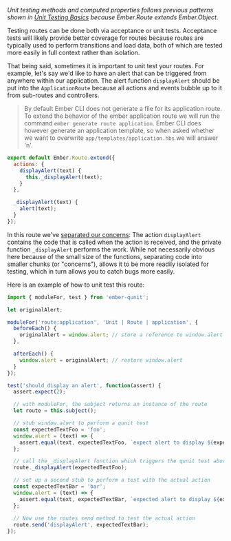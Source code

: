_Unit testing methods and computed properties follows previous patterns shown 
in [Unit Testing Basics] because Ember.Route extends Ember.Object._

Testing routes can be done both via acceptance or unit tests. Acceptance tests 
will likely provide better coverage for routes because routes are typically used 
to perform transitions and load data, both of which are tested more easily in 
full context rather than isolation.

That being said, sometimes it is important to unit test your routes. For example, 
let's say we'd like to have an alert that can be triggered from anywhere within 
our application. The alert function `displayAlert` should be put into the 
`ApplicationRoute` because all actions and events bubble up to it from 
sub-routes and controllers.

> By default Ember CLI does not generate a file for its application route.  To
> extend the behavior of the ember application route we will run the command
> `ember generate route application`.  Ember CLI does however generate an application
> template, so when asked whether we want to overwrite `app/templates/application.hbs`
> we will answer 'n'.

```javascript {data-filename=app/routes/application.js}
export default Ember.Route.extend({
  actions: {
    displayAlert(text) {
      this._displayAlert(text);
    }
  },

  _displayAlert(text) {
    alert(text);
  }
});
```

In this route we've [separated our concerns](http://en.wikipedia.org/wiki/Separation_of_concerns):
The action `displayAlert` contains the code that is called when the action is 
received, and the private function `_displayAlert` performs the work. While not 
necessarily obvious here because of the small size of the functions, separating 
code into smaller chunks (or "concerns"), allows it to be more readily isolated 
for testing, which in turn allows you to catch bugs more easily.

Here is an example of how to unit test this route:

```javascript {data-filename=tests/unit/routes/application-test.js}
import { moduleFor, test } from 'ember-qunit';

let originalAlert;

moduleFor('route:application', 'Unit | Route | application', {
  beforeEach() {
    originalAlert = window.alert; // store a reference to window.alert
  },

  afterEach() {
    window.alert = originalAlert; // restore window.alert
  }
});

test('should display an alert', function(assert) {
  assert.expect(2);

  // with moduleFor, the subject returns an instance of the route
  let route = this.subject();

  // stub window.alert to perform a qunit test
  const expectedTextFoo = 'foo';
  window.alert = (text) => {
    assert.equal(text, expectedTextFoo, `expect alert to display ${expectedTextFoo}`);
  };

  // call the _displayAlert function which triggers the qunit test above
  route._displayAlert(expectedTextFoo);

  // set up a second stub to perform a test with the actual action
  const expectedTextBar = 'bar';
  window.alert = (text) => {
    assert.equal(text, expectedTextBar, `expected alert to display ${expectedTextBar}`);
  };
    
  // Now use the routes send method to test the actual action
  route.send('displayAlert', expectedTextBar);
});
```

[Unit Testing Basics]: unit-testing-basics
[separated our concerns]: http://en.wikipedia.org/wiki/Separation_of_concerns
